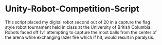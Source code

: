 # Unity-Robot-Competition-Script

This script placed my digital robot second out of 20 in a capture the flag style robot tournament held in class at the University of British Columbia. Robots faced off 1v1 attempting to capture the most balls from the center of the arena while exchanging lazer fire which if hit, would result in paralysis.



